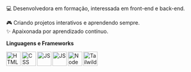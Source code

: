 <div> 

💻 Desenvolvedora em formação, interessada em front-end e back-end. <br>

🎮 Criando projetos interativos e aprendendo sempre. <br>
✨ Apaixonada por aprendizado contínuo. <br>

</div>


**Linguagens e Frameworks**
<div>
<img 
  title="HTML"
  align="left"
  width="38px"
  style="padding-right: 10 px;"
  src="https://cdn.jsdelivr.net/gh/devicons/devicon@latest/icons/html5/html5-original.svg" />

<img
  title="CSS"
  align="left"
  width="38px"
  style="padding-right: 10 px;"
  src="https://cdn.jsdelivr.net/gh/devicons/devicon@latest/icons/css3/css3-original.svg" />

<img 
  title="JS"
  align="left"
  width="38px"
  style="padding-right: 10 px;"
  src="https://cdn.jsdelivr.net/gh/devicons/devicon@latest/icons/javascript/javascript-original.svg" />

<img 
  title="JS"
  align="left"
  width="38px"
  style="padding-right: 10 px;"
  src="https://cdn.jsdelivr.net/gh/devicons/devicon@latest/icons/vuejs/vuejs-original.svg" />
  
<img  
  title="Node"
  align="left"
  width="38px"
  style="padding-right: 10 px;"
  src="https://cdn.jsdelivr.net/gh/devicons/devicon@latest/icons/nodejs/nodejs-original-wordmark.svg" />

<img
  title="Tailwild"
  align="left"
  width="38px"
  style="padding-right: 10 px;"
  src="https://cdn.jsdelivr.net/gh/devicons/devicon@latest/icons/tailwindcss/tailwindcss-original.svg" />

  

</div>


  
